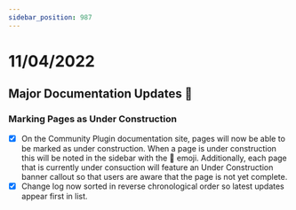```yaml
---
sidebar_position: 987
---
```


# 11/04/2022

## Major Documentation Updates :rocket:

### Marking Pages as Under Construction

- [X] On the Community Plugin documentation site, pages will now be able to be marked as under construction. When a page is under construction this will be noted in the sidebar with the 🚧 emoji. Additionally, each page that is currently under consuction will feature an Under Construction banner callout so that users are aware that the page is not yet complete.
- [X] Change log now sorted in reverse chronological order so latest updates appear first in list. 